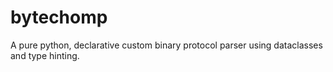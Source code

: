 # bytechomp
A pure python, declarative custom binary protocol parser using dataclasses and type hinting.
